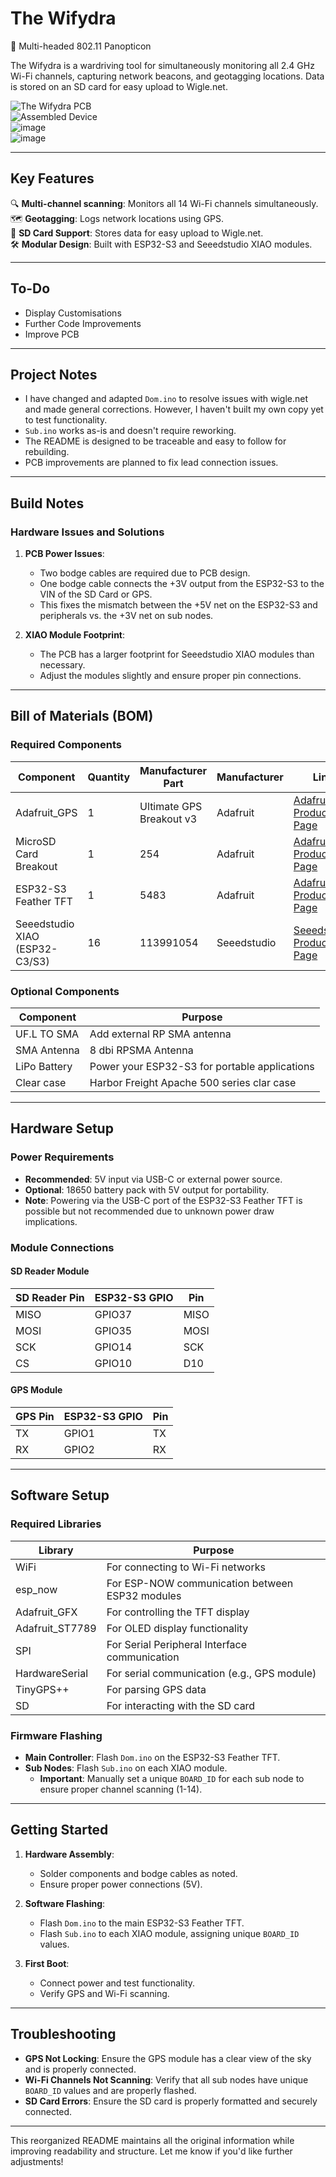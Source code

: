 # **The Wifydra**  
📡 Multi-headed 802.11 Panopticon  

The Wifydra is a wardriving tool for simultaneously monitoring all 2.4 GHz Wi-Fi channels, capturing network beacons, and geotagging locations. Data is stored on an SD card for easy upload to Wigle.net.

![The Wifydra PCB](https://github.com/lozaning/The_Wifydra/assets/13127833/40c7db88-5f30-40e3-a340-c568a6b9d1a1)  
![Assembled Device](https://github.com/lozaning/The_Wifydra/assets/13127833/05d1311d-2f22-4797-af1c-c54453f760cb)  
![image](https://github.com/miami6/The_Wifydra-2023/blob/main/IMG_9117.JPG)  
![image](https://github.com/miami6/The_Wifydra-2023/blob/main/IMG_9139.JPG)  

---

## **Key Features**  
🔍 **Multi-channel scanning**: Monitors all 14 Wi-Fi channels simultaneously.  
🗺️ **Geotagging**: Logs network locations using GPS.  
📁 **SD Card Support**: Stores data for easy upload to Wigle.net.  
🛠️ **Modular Design**: Built with ESP32-S3 and Seeedstudio XIAO modules.  

---

## **To-Do**  
- Display Customisations  
- Further Code Improvements  
- Improve PCB  

---

## **Project Notes**  
- I have changed and adapted `Dom.ino` to resolve issues with wigle.net and made general corrections. However, I haven't built my own copy yet to test functionality.  
- `Sub.ino` works as-is and doesn't require reworking.  
- The README is designed to be traceable and easy to follow for rebuilding.  
- PCB improvements are planned to fix lead connection issues.  

---

## **Build Notes**  

### **Hardware Issues and Solutions**  
1. **PCB Power Issues**:  
   - Two bodge cables are required due to PCB design.  
   - One bodge cable connects the +3V output from the ESP32-S3 to the VIN of the SD Card or GPS.  
   - This fixes the mismatch between the +5V net on the ESP32-S3 and peripherals vs. the +3V net on sub nodes.  

2. **XIAO Module Footprint**:  
   - The PCB has a larger footprint for Seeedstudio XIAO modules than necessary.  
   - Adjust the modules slightly and ensure proper pin connections.  

---

## **Bill of Materials (BOM)**  

### **Required Components**  
| Component                     | Quantity | Manufacturer Part          | Manufacturer       | Link                                                                                   |  
|-------------------------------|----------|----------------------------|--------------------|---------------------------------------------------------------------------------------|  
| Adafruit_GPS                  | 1        | Ultimate GPS Breakout v3    | Adafruit          | [Adafruit Product Page](https://www.adafruit.com/product/746)                        |  
| MicroSD Card Breakout          | 1        | 254                        | Adafruit          | [Adafruit Product Page](https://www.adafruit.com/product/254)                        |  
| ESP32-S3 Feather TFT          | 1        | 5483                       | Adafruit          | [Adafruit Product Page](https://www.adafruit.com/product/5483)                        |  
| Seeedstudio XIAO (ESP32-C3/S3)| 16       | 113991054                   | Seeedstudio       | [Seeedstudio Product Page](https://www.seeedstudio.com/product/113991054.html)       |  

### **Optional Components**  
| Component | Purpose | 
| --- | --- |
| UF.L TO SMA | Add external RP SMA antenna                      |
| SMA Antenna  | 8 dbi RPSMA Antenna                            |
| LiPo Battery | Power your ESP32-S3 for portable applications |
| Clear case | Harbor Freight Apache 500 series clar case |

---

## **Hardware Setup**  

### **Power Requirements**  
- **Recommended**: 5V input via USB-C or external power source.  
- **Optional**: 18650 battery pack with 5V output for portability.  
- **Note**: Powering via the USB-C port of the ESP32-S3 Feather TFT is possible but not recommended due to unknown power draw implications.  

### **Module Connections**  

#### **SD Reader Module**  
| SD Reader Pin | ESP32-S3 GPIO | Pin |  
| --- | --- | --- |  
| MISO | GPIO37 | MISO |  
| MOSI | GPIO35 | MOSI |  
| SCK | GPIO14 | SCK |  
| CS | GPIO10 | D10 |  

#### **GPS Module**  
| GPS Pin | ESP32-S3 GPIO | Pin |  
| --- | --- | --- |  
| TX | GPIO1 | TX |  
| RX | GPIO2 | RX |  

---

## **Software Setup**  

### **Required Libraries**  
| Library | Purpose |  
| --- | --- |  
| WiFi | For connecting to Wi-Fi networks |  
| esp_now | For ESP-NOW communication between ESP32 modules |  
| Adafruit_GFX | For controlling the TFT display |  
| Adafruit_ST7789 | For OLED display functionality |  
| SPI | For Serial Peripheral Interface communication |  
| HardwareSerial | For serial communication (e.g., GPS module) |  
| TinyGPS++ | For parsing GPS data |  
| SD | For interacting with the SD card |  

### **Firmware Flashing**  
- **Main Controller**: Flash `Dom.ino` on the ESP32-S3 Feather TFT.  
- **Sub Nodes**: Flash `Sub.ino` on each XIAO module.  
  - **Important**: Manually set a unique `BOARD_ID` for each sub node to ensure proper channel scanning (1-14).  

---

## **Getting Started**  

1. **Hardware Assembly**:  
   - Solder components and bodge cables as noted.  
   - Ensure proper power connections (5V).  

2. **Software Flashing**:  
   - Flash `Dom.ino` to the main ESP32-S3 Feather TFT.  
   - Flash `Sub.ino` to each XIAO module, assigning unique `BOARD_ID` values.  

3. **First Boot**:  
   - Connect power and test functionality.  
   - Verify GPS and Wi-Fi scanning.  

---

## **Troubleshooting**  

- **GPS Not Locking**: Ensure the GPS module has a clear view of the sky and is properly connected.  
- **Wi-Fi Channels Not Scanning**: Verify that all sub nodes have unique `BOARD_ID` values and are properly flashed.  
- **SD Card Errors**: Ensure the SD card is properly formatted and securely connected.  

---

This reorganized README maintains all the original information while improving readability and structure. Let me know if you'd like further adjustments!